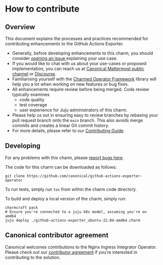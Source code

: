 # How to contribute

## Overview

This document explains the processes and practices recommended for contributing enhancements to the GitHub Actions Exporter.

* Generally, before developing enhancements to this charm, you should consider [opening an issue ](https://github.com/canonical/github-actions-exporter-operator/issues)explaining your use case.
* If you would like to chat with us about your use-cases or proposed implementation, you can reach us at [Canonical Mattermost public channel](https://chat.charmhub.io/charmhub/channels/charm-dev) or [Discourse](https://discourse.charmhub.io/).
* Familiarising yourself with the [Charmed Operator Framework](https://juju.is/docs/sdk) library will help you a lot when working on new features or bug fixes.
* All enhancements require review before being merged. Code review typically examines
  * code quality
  * test coverage
  * user experience for Juju administrators of this charm.
* Please help us out in ensuring easy to review branches by rebasing your pull request branch onto the `main` branch. This also avoids merge commits and creates a linear Git commit history.
* For more details, please refer to our [Contributing Guide](https://github.com/canonical/is-charms-contributing-guide).

## Developing

For any problems with this charm, please [report bugs here](https://github.com/canonical/github-actions-exporter-operator/issues).

The code for this charm can be downloaded as follows:

```
git clone https://github.com/canonical/github-actions-exporter-operator
```

To run tests, simply run `tox` from within the charm code directory.

To build and deploy a local version of the charm, simply run:

```
charmcraft pack
# Ensure you're connected to a juju k8s model, assuming you're on amd64
juju deploy ./github-actions-exporter_ubuntu-22.04-amd64.charm
```
## Canonical contributor agreement

Canonical welcomes contributions to the Nginx Ingress Integrator Operator. Please check out our [contributor agreement](https://ubuntu.com/legal/contributors) if you’re interested in contributing to the solution.
